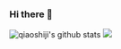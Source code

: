 ### Hi there 👋

![qiaoshiji's github stats](https://github-readme-stats.vercel.app/api?username=qiaoshiji&show_icons=true&hide_border=true)
![](https://road-to-kaggle-grandmaster.vercel.app/api/badges/qiaoshiji/competition/light)

<!--
**qiaoshiji/qiaoshiji** is a ✨ _special_ ✨ repository because its `README.md` (this file) appears on your GitHub profile.

Here are some ideas to get you started:

- 🔭 I’m currently working on ...
- 🌱 I’m currently learning ...
- 👯 I’m looking to collaborate on ...
- 🤔 I’m looking for help with ...
- 💬 Ask me about ...
- 📫 How to reach me: ...
- 😄 Pronouns: ...
- ⚡ Fun fact: ...
-->
